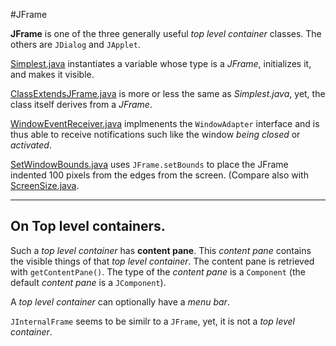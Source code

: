 #JFrame

**JFrame** is one of the three generally useful *top level container* classes. The others are `JDialog` and `JApplet`.

[Simplest.java](https://raw.github.com/ReneNyffenegger/development_misc/master/java/swing/JFrame/Simplest.java) instantiates a variable whose type is a *JFrame*, initializes it, and makes it visible.

[ClassExtendsJFrame.java](https://raw.github.com/ReneNyffenegger/development_misc/master/java/swing/JFrame/ClassExtendsJFrame.java) is more or less the same as *Simplest.java*, yet, the class
itself derives from a *JFrame*.

[WindowEventReceiver.java](https://raw.github.com/ReneNyffenegger/development_misc/master/java/swing/JFrame/WindowEventReceiver.java) implmenents the `WindowAdapter` interface and
is thus able to receive notifications such like the window *being closed* or *activated*.

[SetWindowBounds.java](https://raw.github.com/ReneNyffenegger/development_misc/master/java/swing/JFrame/SetWindowBounds.java) uses `JFrame.setBounds` to place the JFrame indented
100 pixels from the edges from the screen. (Compare also with [ScreenSize.java](https://raw.github.com/ReneNyffenegger/development_misc/master/java/awt/Toolkit/ScreenSize.java).

---------

## On Top level containers.

Such a *top level container* has **content pane**. This *content pane* contains the visible things of that *top level container*.
The content pane is retrieved with `getContentPane()`. The type of the *content pane* is a `Component` (the default *content pane* is a `JComponent`).

A *top level container* can optionally have a *menu bar*.

`JInternalFrame` seems to be similr to a `JFrame`, yet, it is not a *top level container*.
